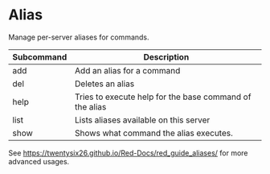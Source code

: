 # Alias

Manage per-server aliases for commands.

Subcommand | Description
--- | ---
add | Add an alias for a command
del | Deletes an alias
help | Tries to execute help for the base command of the alias
list | Lists aliases available on this server
show | Shows what command the alias executes.

See https://twentysix26.github.io/Red-Docs/red_guide_aliases/ for more advanced usages.
